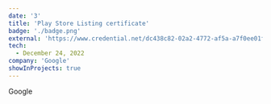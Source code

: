 ```yaml
---
date: '3'
title: 'Play Store Listing certificate'
badge: './badge.png'
external: 'https://www.credential.net/dc438c82-02a2-4772-af5a-a7f0ee01fc73'
tech:
  - December 24, 2022 
company: 'Google'
showInProjects: true
---
```


Google

